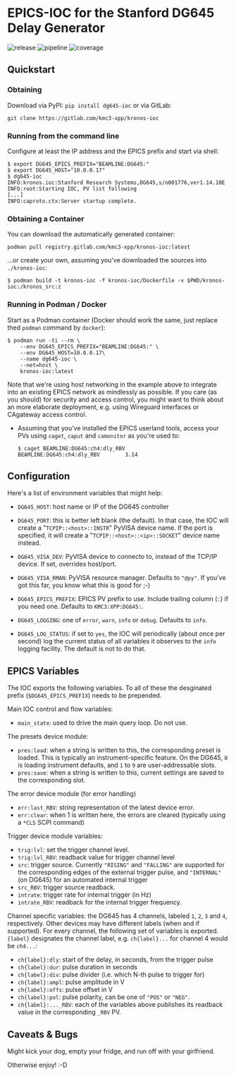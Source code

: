 EPICS-IOC for the Stanford DG645 Delay Generator
================================================

![release](https://gitlab.com/kmc3-xpp/kronos-ioc/-/badges/release.svg) 
![pipeline](https://gitlab.com/kmc3-xpp/kronos-ioc/badges/release/pipeline.svg)
![coverage](https://gitlab.com/kmc3-xpp/kronos-ioc/badges/release/coverage.svg)


Quickstart
----------

### Obtaining

Download via PyPI: `pip install dg645-ioc` or via GitLab:

   ```
   git clone https://gitlab.com/kmc3-xpp/kronos-ioc
   ```

### Running from the command line

Configure at least the IP address and the EPICS prefix and start via shell:

   ```
   $ export DG645_EPICS_PREFIX="BEAMLINE:DG645:"
   $ export DG645_HOST="10.0.0.17"
   $ dg645-ioc
   INFO:kronos.ioc:Stanford Research Systems,DG645,s/n001776,ver1.14.10E
   INFO:root:Starting IOC, PV list following
   [...]
   INFO:caproto.ctx:Server startup complete.
   ```
   
### Obtaining a Container


You can download the automatically generated container:

   ```
   podman pull registry.gitlab.com/kmc3-xpp/kronos-ioc:latest
   ```

...or create your own, assuming  you've downloaded the sources into `./kronos-ioc`:

   ```
   $ podman build -t kronos-ioc -f kronos-ioc/Dockerfile -v $PWD/kronos-ioc:/kronos_src:z
   ```

### Running in Podman / Docker

Start as a Podman container (Docker should work the same, just replace thed
`podman` command by `docker`):

   ```
   $ podman run -ti --rm \
       --env DG645_EPICS_PREFIX="BEAMLINE:DG645:" \
	   --env DG645_HOST=10.0.0.17\
	   --name dg645-ioc \
	   --net=host \
	   kronos-ioc:latest
   ```
   Note that we're using host networking in the example above to
   integrate into an existing EPICS network as mindlessly as possible.
   If you care (as you should) for security and access control,
   you might want to think about an more elaborate deployment,
   e.g. using Wireguard interfaces or CAgateway access control.
   
 - Assuming that you've installed the EPICS userland tools, access
   your PVs using `caget`, `caput` and `camonitor` as you're used to:
   ```
   $ caget BEAMLINE:DG645:ch4:dly_RBV
   BEAMLINE:DG645:ch4:dly_RBV        3.14
   ```

Configuration
-------------

 Here's a list of environment variables that might help:
 
  - `DG645_HOST`: host name or IP of the DG645 controller
  
  - `DG645_PORT`: this is better left blank (the default). In that
    case, the IOC will create a "`TCPIP::<host>::INSTR`" PyVISA device
	name. If the port is specified, it will create a
	"`TCPIP::<host>::<ip>::SOCKET`" device name instead.
  
  - `DG645_VISA_DEV`: PyVISA device to connecto to, instead of the
    TCP/IP device. If set, overrides host/port.
	
  - `DG645_VISA_RMAN`: PyVISA resource manager. Defaults to `"@py"`.
    If you've got this far, you know what this is good for ;-)
	
  - `DG645_EPICS_PREFIX`: EPICS PV prefix to use. Include trailing column
    (`:`) if you need one. Defaults to `KMC3:XPP:DG645:`.
	
  - `DG645_LOGGING`: one of `error`, `warn`, `info` or `debug`. Defaults
    to `info`.
	
  - `DG645_LOG_STATUS`: if set to `yes`, the IOC will periodically
    (about once per second) log the
    current status of all variables it observes to the `info` logging
	facility. The default is not to do that.
	

EPICS Variables
---------------

The IOC exports the following variables. To all of these the
desginated prefix (`$DG645_EPICS_PREFIX`) needs to be prepended.

Main IOC control and flow variables:

  - `main_state`: used to drive the main query loop. Do not use.
  
  
The presets device module:

  - `pres:load`: when a string is written to this, the corresponding
    preset is loaded. This is typically an instrument-specific feature.
	On the DG645, `0` is loading instrument defaults, and `1` to `9`
	are user-addressable slots.
  - `pres:save`: when a string is written to this, current settings are
    saved to the corresponding slot.
	
	
The error device module (for error handling)

  - `err:last_RBV`: string representation of the latest device error.
  - `err:clear`: when 1 is written here, the errors are cleared
    (typically using a `*CLS` SCPI command)
	
	
Trigger device module variables:

  - `trig:lvl`: set the trigger channel level.
  - `trig:lvl_RBV`: readback value for trigger channel level
  - `src`: trigger source. Currently `"RISING"` and `"FALLING"`
    are supported for the corresponding edges of the external
	trigger pulse, and `"INTERNAL"` (on DG645) for an automated
	internal trigger
  - `src_RBV`: trigger source readback.
  - `intrate`: trigger rate for internal trigger (in Hz)
  - `intrate_RBV`: readback for the internal trigger frequency.
  

Channel specific variables: the DG645 has 4 channels, labeled
`1`, `2`, `3` and `4`, respectively. Other devices may have
different labels (when and if supported). For every channel,
the following set of variables is exported. `{label}` designates
the channel label, e.g. `ch{label}...` for channel 4 would be
`ch4...`:

  - `ch{label}:dly`: start of the delay, in seconds, from the
    trigger pulse
  - `ch{label}:dur`: pulse duration in seconds
  - `ch{label}:div`: pulse divider (i.e. which N-th pulse to
    trigger for)
  - `ch{label}:ampl`: pulse amplitude in V
  - `ch{label}:offs`: pulse offset in V
  - `ch{label}:pol`: pulse polarity, can be one of `"POS"` or `"NEG"`.
  - `ch{label}:..._RBV`: each of the variables above publishes
    its readback value in the corresponding `_RBV` PV.


Caveats & Bugs
--------------

Might kick your dog, empty your fridge, and run off with your
girlfriend.

Otherwise enjoy! :-D


